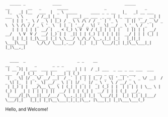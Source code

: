       _____ _            ____                            _____               __        __   _       _____                _                 _ 
     |_   _| |__   ___  |  _ \ _____      ____ _ _ __   |_   _| __ ___  ___  \ \      / /__| |__   |  ___| __ ___  _ __ | |_ ___ _ __   __| |
       | | | '_ \ / _ \ | |_) / _ \ \ /\ / / _` | '_ \    | || '__/ _ \/ _ \  \ \ /\ / / _ \ '_ \  | |_ | '__/ _ \| '_ \| __/ _ \ '_ \ / _` |
       | | | | | |  __/ |  _ < (_) \ V  V / (_| | | | |   | || | |  __/  __/   \ V  V /  __/ |_) | |  _|| | | (_) | | | | ||  __/ | | | (_| |
       |_| |_| |_|\___| |_| \_\___/ \_/\_/ \__,_|_| |_|   |_||_|  \___|\___|    \_/\_/ \___|_.__/  |_|  |_|  \___/|_| |_|\__\___|_| |_|\__,_|


      ____  _                       _ _    __                                   __   _       _       _ _ _                                   
     | __ )| | ___  ___ ___    __ _| | |  / _| ___  _ __ _ __ ___  ___    ___  / _| (_)_ __ | |_ ___| | (_) __ _  ___ _ __   ___ ___         
     |  _ \| |/ _ \/ __/ __|  / _` | | | | |_ / _ \| '__| '_ ` _ \/ __|  / _ \| |_  | | '_ \| __/ _ \ | | |/ _` |/ _ \ '_ \ / __/ _ \        
     | |_) | |  __/\__ \__ \ | (_| | | | |  _| (_) | |  | | | | | \__ \ | (_) |  _| | | | | | ||  __/ | | | (_| |  __/ | | | (_|  __/_       
     |____/|_|\___||___/___/  \__,_|_|_| |_|  \___/|_|  |_| |_| |_|___/  \___/|_|   |_|_| |_|\__\___|_|_|_|\__, |\___|_| |_|\___\___(_)   
     
     
     
Hello, and Welcome!
